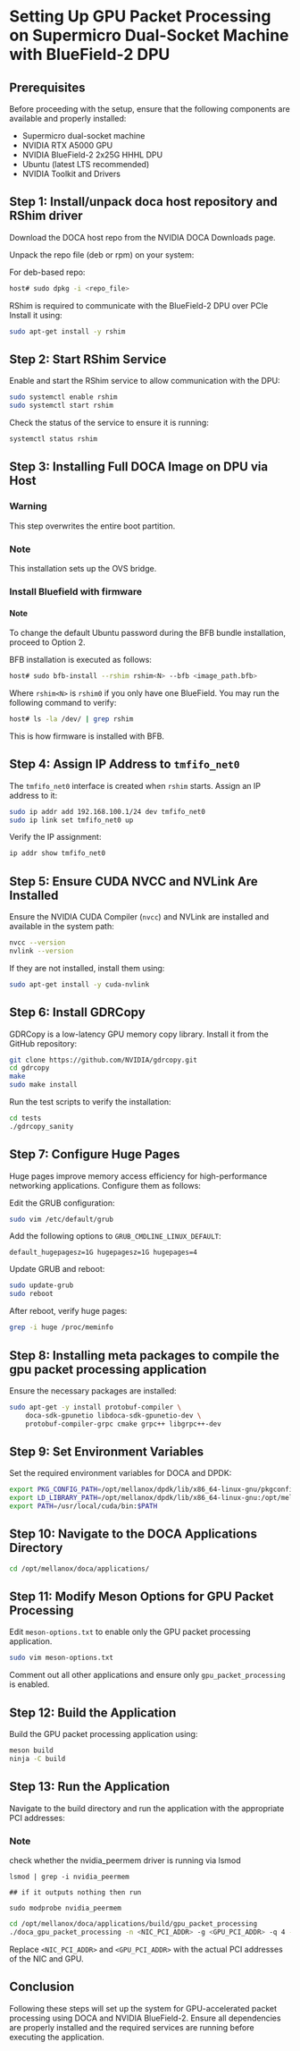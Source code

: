 # Setting Up GPU Packet Processing on Supermicro Dual-Socket Machine with BlueField-2 DPU

## Prerequisites
Before proceeding with the setup, ensure that the following components are available and properly installed:
- Supermicro dual-socket machine
- NVIDIA RTX A5000 GPU
- NVIDIA BlueField-2 2x25G HHHL DPU
- Ubuntu (latest LTS recommended)
- NVIDIA Toolkit and Drivers


## Step 1: Install/unpack doca host repository and RShim driver

Download the DOCA host repo from the NVIDIA DOCA Downloads page.

Unpack the repo file (deb or rpm) on your system:

For deb-based repo:

```sh
host# sudo dpkg -i <repo_file>
```
RShim is required to communicate with the BlueField-2 DPU over PCIe  Install it using:

```sh
sudo apt-get install -y rshim
```

## Step 2: Start RShim Service
Enable and start the RShim service to allow communication with the DPU:

```sh
sudo systemctl enable rshim
sudo systemctl start rshim
```

Check the status of the service to ensure it is running:

```sh
systemctl status rshim
```

## Step 3: Installing Full DOCA Image on DPU via Host
### Warning
This step overwrites the entire boot partition.

### Note
This installation sets up the OVS bridge.

### Install Bluefield with firmware
#### Note
To change the default Ubuntu password during the BFB bundle installation, proceed to Option 2.

BFB installation is executed as follows:

```sh
host# sudo bfb-install --rshim rshim<N> --bfb <image_path.bfb>
```

Where `rshim<N>` is `rshim0` if you only have one BlueField. You may run the following command to verify:

```sh
host# ls -la /dev/ | grep rshim
```

This is how firmware is installed with BFB.


## Step 4: Assign IP Address to `tmfifo_net0`
The `tmfifo_net0` interface is created when `rshim` starts. Assign an IP address to it:

```sh
sudo ip addr add 192.168.100.1/24 dev tmfifo_net0
sudo ip link set tmfifo_net0 up
```

Verify the IP assignment:

```sh
ip addr show tmfifo_net0
```

## Step 5: Ensure CUDA NVCC and NVLink Are Installed
Ensure the NVIDIA CUDA Compiler (`nvcc`) and NVLink are installed and available in the system path:

```sh
nvcc --version
nvlink --version
```

If they are not installed, install them using:

```sh
sudo apt-get install -y cuda-nvlink
```

## Step 6: Install GDRCopy
GDRCopy is a low-latency GPU memory copy library. Install it from the GitHub repository:

```sh
git clone https://github.com/NVIDIA/gdrcopy.git
cd gdrcopy
make
sudo make install
```

Run the test scripts to verify the installation:

```sh
cd tests
./gdrcopy_sanity
```

## Step 7: Configure Huge Pages
Huge pages improve memory access efficiency for high-performance networking applications. Configure them as follows:

Edit the GRUB configuration:

```sh
sudo vim /etc/default/grub
```

Add the following options to `GRUB_CMDLINE_LINUX_DEFAULT`:

```
default_hugepagesz=1G hugepagesz=1G hugepages=4
```

Update GRUB and reboot:

```sh
sudo update-grub
sudo reboot
```

After reboot, verify huge pages:

```sh
grep -i huge /proc/meminfo
```

## Step 8: Installing meta packages to compile the gpu packet processing application



Ensure the necessary packages are installed:

```sh
sudo apt-get -y install protobuf-compiler \
    doca-sdk-gpunetio libdoca-sdk-gpunetio-dev \
    protobuf-compiler-grpc cmake grpc++ libgrpc++-dev 
```

## Step 9: Set Environment Variables
Set the required environment variables for DOCA and DPDK:

```sh
export PKG_CONFIG_PATH=/opt/mellanox/dpdk/lib/x86_64-linux-gnu/pkgconfig:/opt/mellanox/doca/lib/x86_64-linux-gnu/pkgconfig
export LD_LIBRARY_PATH=/opt/mellanox/dpdk/lib/x86_64-linux-gnu:/opt/mellanox/doca/lib/x86_64-linux-gnu
export PATH=/usr/local/cuda/bin:$PATH
```

## Step 10: Navigate to the DOCA Applications Directory

```sh
cd /opt/mellanox/doca/applications/
```

## Step 11: Modify Meson Options for GPU Packet Processing
Edit `meson-options.txt` to enable only the GPU packet processing application.

```sh
sudo vim meson-options.txt
```

Comment out all other applications and ensure only `gpu_packet_processing` is enabled.

## Step 12: Build the Application
Build the GPU packet processing application using:

```sh
meson build
ninja -C build
```

## Step 13: Run the Application
Navigate to the build directory and run the application with the appropriate PCI addresses:
### Note 
check whether the nvidia_peermem driver is running via lsmod

```
lsmod | grep -i nvidia_peermem

## if it outputs nothing then run

sudo modprobe nvidia_peermem
```
```sh
cd /opt/mellanox/doca/applications/build/gpu_packet_processing
./doca_gpu_packet_processing -n <NIC_PCI_ADDR> -g <GPU_PCI_ADDR> -q 4 -s
```

Replace `<NIC_PCI_ADDR>` and `<GPU_PCI_ADDR>` with the actual PCI addresses of the NIC and GPU.

## Conclusion
Following these steps will set up the system for GPU-accelerated packet processing using DOCA and NVIDIA BlueField-2. Ensure all dependencies are properly installed and the required services are running before executing the application.

